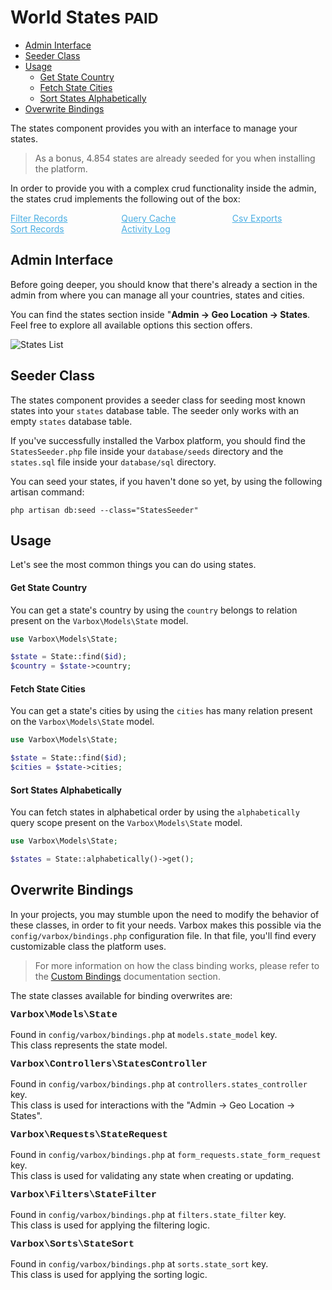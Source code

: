 <h1>World States <small class="paid">PAID</small></h1>

- [Admin Interface](#admin-interface)
- [Seeder Class](#seeder-class)
- [Usage](#usage)
    - [Get State Country](#get-state-country)
    - [Fetch State Cities](#fetch-state-cities)
    - [Sort States Alphabetically](#sort-states-alphabetically)
- [Overwrite Bindings](#overwrite-bindings)

<p id="first-p">
The states component provides you with an interface to manage your states.
</p>

> As a bonus, 4.854 states are already seeded for you when installing the platform.

In order to provide you with a complex crud functionality inside the admin, the states crud implements the following out of the box:

<style>
    #available-filter-operators-list > p {
        column-count: 3; -moz-column-count: 3; -webkit-column-count: 3;
        column-gap: 2em; -moz-column-gap: 2em; -webkit-column-gap: 2em;
    }

    #available-filter-operators-list a {
        display: block;
        color: #4AAEE3;
    }
</style>
<div id="available-filter-operators-list" markdown="1">

[Filter Records](/docs/{{version}}/filter-records)
[Sort Records](/docs/{{version}}/sort-records)
[Query Cache](/docs/{{version}}/query-cache)
[Activity Log](/docs/{{version}}/activity-log)
[Csv Exports](/docs/{{version}}/csv-exports)

</div>

<a name="admin-interface"></a>
## Admin Interface

Before going deeper, you should know that there's already a section in the admin from where you can manage all your countries, states and cities.

You can find the states section inside "**Admin -> Geo Location -> States**.   
Feel free to explore all available options this section offers.

![States List](/docs/{{version}}/states-list.png)

<a name="seeder-class"></a>
## Seeder Class

The states component provides a seeder class for seeding most known states into your `states` database table. 
The seeder only works with an empty `states` database table.

If you've successfully installed the Varbox platform, you should find the `StatesSeeder.php` file inside your `database/seeds` directory and the `states.sql` file inside your `database/sql` directory.

You can seed your states, if you haven't done so yet, by using the following artisan command:

```
php artisan db:seed --class="StatesSeeder"
```

<a name="usage"></a>
## Usage

Let's see the most common things you can do using states.

<a name="get-state-country"></a>
#### Get State Country

You can get a state's country by using the `country` belongs to relation present on the `Varbox\Models\State` model.

```php
use Varbox\Models\State;

$state = State::find($id);
$country = $state->country;
```

<a name="fetch-state-cities"></a>
#### Fetch State Cities

You can get a state's cities by using the `cities` has many relation present on the `Varbox\Models\State` model.

```php
use Varbox\Models\State;

$state = State::find($id);
$cities = $state->cities;
```

<a name="sort-states-alphabetically"></a>
#### Sort States Alphabetically

You can fetch states in alphabetical order by using the `alphabetically` query scope present on the `Varbox\Models\State` model.

```php
use Varbox\Models\State;

$states = State::alphabetically()->get();
```

<a name="overwrite-bindings"></a>
## Overwrite Bindings

In your projects, you may stumble upon the need to modify the behavior of these classes, in order to fit your needs.
Varbox makes this possible via the `config/varbox/bindings.php` configuration file. In that file, you'll find every customizable class the platform uses.

> For more information on how the class binding works, please refer to the [Custom Bindings](/docs/{{version}}/custom-bindings) documentation section.

<style>
    p.overwrite-class {
        display: block;
        font-family: SFMono-Regular,Menlo,Monaco,Consolas,Liberation Mono,Courier New,monospace;
        font-weight: 600;
        font-size: 15px;
        margin: 0;
    }
</style>

The state classes available for binding overwrites are:

<p class="overwrite-class">Varbox\Models\State</p>

Found in `config/varbox/bindings.php` at `models.state_model` key.   
This class represents the state model.

<p class="overwrite-class">Varbox\Controllers\StatesController</p>

Found in `config/varbox/bindings.php` at `controllers.states_controller` key.   
This class is used for interactions with the "Admin -> Geo Location -> States".

<p class="overwrite-class">Varbox\Requests\StateRequest</p>

Found in `config/varbox/bindings.php` at `form_requests.state_form_request` key.   
This class is used for validating any state when creating or updating.

<p class="overwrite-class">Varbox\Filters\StateFilter</p>

Found in `config/varbox/bindings.php` at `filters.state_filter` key.   
This class is used for applying the filtering logic.

<p class="overwrite-class">Varbox\Sorts\StateSort</p>

Found in `config/varbox/bindings.php` at `sorts.state_sort` key.   
This class is used for applying the sorting logic.
